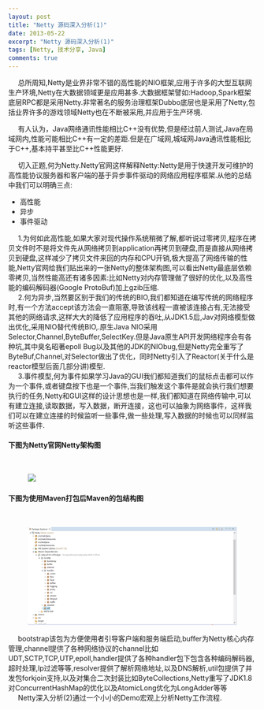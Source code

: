 ```yaml
---
layout: post
title: "Netty 源码深入分析(1)"
date: 2013-05-22
excerpt: "Netty 源码深入分析(1)"
tags: [Netty, 技术分享, Java]
comments: true
---
```

&nbsp;&nbsp;&nbsp;&nbsp;&nbsp;总所周知,Netty是业界非常不错的高性能的NIO框架,应用于许多的大型互联网生产环境,Netty在大数据领域更是应用甚多.大数据框架譬如:Hadoop,Spark框架底层RPC都是采用Netty.非常著名的服务治理框架Dubbo底层也是采用了Netty,包括业界许多的游戏领域Netty也在不断被采用,并应用于生产环境.

&nbsp;&nbsp;&nbsp;&nbsp;&nbsp;有人认为，Java网络通讯性能相比C++没有优势,但是经过前人测试,Java在局域网内,性能可能相比C++有一定的差距.但是在广域网,城域网Java通讯性能相比于C++,基本持平甚至比C++性能更好.

&nbsp;&nbsp;&nbsp;&nbsp;&nbsp;切入正题,何为Netty.Netty官网这样解释Netty:Netty是用于快速开发可维护的高性能协议服务器和客户端的基于异步事件驱动的网络应用程序框架.从他的总结中我们可以明确三点:

* 高性能
* 异步
* 事件驱动

&nbsp;&nbsp;&nbsp;&nbsp;&nbsp;1.为何如此高性能,如果大家对现代操作系统稍微了解,都听说过零拷贝,程序在拷贝文件时不是将文件先从网络拷贝到application再拷贝到硬盘,而是直接从网络拷贝到硬盘,这样减少了拷贝文件来回的内存和CPU开销,极大提高了网络传输的性能,Netty官网给我们贴出来的一张Netty的整体架构图,可以看出Netty最底层依赖零拷贝,当然性能高还有诸多因素:比如Netty对内存管理做了很好的优化,以及高性能的编码解码器(Google ProtoBuf)加上gzib压缩.<br/>
&nbsp;&nbsp;&nbsp;&nbsp;&nbsp;2.何为异步,当然要区别于我们的传统的BIO,我们都知道在编写传统的网络程序时,有一个方法accept该方法会一直阻塞,导致该线程一直被该连接占有,无法接受其他的网络请求,这样大大的降低了应用程序的吞吐,从JDK1.5后,Jav对网络模型做出优化,采用NIO替代传统BIO,.原生Java NIO采用Selector,Channel,ByteBuffer,SelectKey.但是Java原生API开发网络程序会有各种坑,其中臭名昭著epoll Bug以及其他的JDK的NIObug,但是Netty完全重写了ByteBuf,Channel,对Selector做出了优化，同时Netty引入了Reactor(关于什么是reactor模型后面几部分讲)模型.<br/>
&nbsp;&nbsp;&nbsp;&nbsp;&nbsp;3.事件模型,何为事件如果学习Java的GUI我们都知道我们的鼠标点击都可以作为一个事件,或者键盘按下也是一个事件,当我们触发这个事件是就会执行我们想要执行的任务,Netty和GUI这样的设计思想也是一样,我们都知道在网络传输中,可以有建立连接,读取数据，写入数据，断开连接，这也可以抽象为网络事件，这样我们可以在建立连接的时候监听一些事件,做一些处理,写入数据的时候也可以同样监听这些事件.

#### 下图为Netty官网Netty架构图
<br/>

<figure>
	<a href="http://netty.io/images/components.png"><img src="http://netty.io/images/components.png"></a>
</figure>

#### 下图为使用Maven打包后Maven的包结构图
<br/>

<figure>
	<a href="https://raw.githubusercontent.com/20100507/picture/master/Netty'spackage.png"><img src="https://raw.githubusercontent.com/20100507/picture/master/Netty'spackage.png"></a>
</figure>

&nbsp;&nbsp;&nbsp;&nbsp;&nbsp;bootstrap该包为方便使用者引导客户端和服务端启动,buffer为Netty核心内存管理,channel提供了各种网络协议的channel比如UDT,SCTP,TCP,UTP,epoll,handler提供了各种handler包下包含各种编码解码器,超时处理,Ip过滤等等,resolver提供了解析网络地址,以及DNS解析,util包提供了并发包forkjoin支持,以及对集合二次封装比如ByteCollections,Netty重写了JDK1.8对ConcurrentHashMap的优化以及AtomicLong优化为LongAdder等等
<br/>
&nbsp;&nbsp;&nbsp;&nbsp;&nbsp;Netty深入分析(2)通过一个小小的Demo宏观上分析Netty工作流程.
